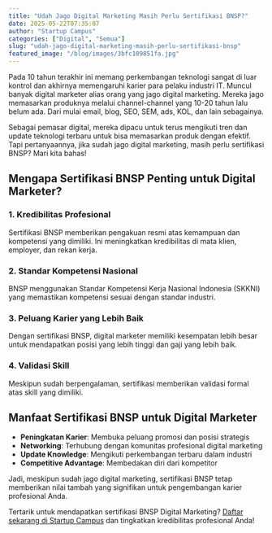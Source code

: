 ```yaml
---
title: "Udah Jago Digital Marketing Masih Perlu Sertifikasi BNSP?"
date: 2025-05-22T07:35:07
author: "Startup Campus"
categories: ["Digital", "Semua"]
slug: "udah-jago-digital-marketing-masih-perlu-sertifikasi-bnsp"
featured_image: "/blog/images/3bfc109851fa.jpg"
---
```


Pada 10 tahun terakhir ini memang perkembangan teknologi sangat di luar kontrol dan akhirnya memengaruhi karier para pelaku industri IT. Muncul banyak digital marketer alias orang yang jago digital marketing. Mereka jago memasarkan produknya melalui channel-channel yang 10-20 tahun lalu belum ada. Dari mulai email, blog, SEO, SEM, ads, KOL, dan lain sebagainya.

Sebagai pemasar digital, mereka dipacu untuk terus mengikuti tren dan update teknologi terbaru untuk bisa memasarkan produk dengan efektif. Tapi pertanyaannya, jika sudah jago digital marketing, masih perlu sertifikasi BNSP? Mari kita bahas!

## Mengapa Sertifikasi BNSP Penting untuk Digital Marketer?

### 1. Kredibilitas Profesional

Sertifikasi BNSP memberikan pengakuan resmi atas kemampuan dan kompetensi yang dimiliki. Ini meningkatkan kredibilitas di mata klien, employer, dan rekan kerja.

### 2. Standar Kompetensi Nasional

BNSP menggunakan Standar Kompetensi Kerja Nasional Indonesia (SKKNI) yang memastikan kompetensi sesuai dengan standar industri.

### 3. Peluang Karier yang Lebih Baik

Dengan sertifikasi BNSP, digital marketer memiliki kesempatan lebih besar untuk mendapatkan posisi yang lebih tinggi dan gaji yang lebih baik.

### 4. Validasi Skill

Meskipun sudah berpengalaman, sertifikasi memberikan validasi formal atas skill yang dimiliki.

## Manfaat Sertifikasi BNSP untuk Digital Marketer

- **Peningkatan Karier**: Membuka peluang promosi dan posisi strategis
- **Networking**: Terhubung dengan komunitas profesional digital marketing
- **Update Knowledge**: Mengikuti perkembangan terbaru dalam industri
- **Competitive Advantage**: Membedakan diri dari kompetitor

Jadi, meskipun sudah jago digital marketing, sertifikasi BNSP tetap memberikan nilai tambah yang signifikan untuk pengembangan karier profesional Anda.

Tertarik untuk mendapatkan sertifikasi BNSP Digital Marketing? [Daftar sekarang di Startup Campus](https://startupcampus.id/sertifikasi/bnsp) dan tingkatkan kredibilitas profesional Anda!